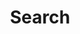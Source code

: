---
title: "Search" # in any language you want
layout: "search" # is necessary
url: "/search"
description: "Description for Search"
summary: "search"
---